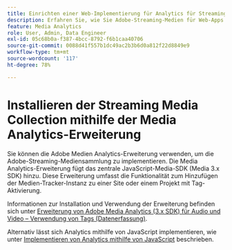 ```yaml
---
title: Einrichten einer Web-Implementierung für Analytics für Streaming-Medien
description: Erfahren Sie, wie Sie Adobe-Streaming-Medien für Web-Apps implementieren.
feature: Media Analytics
role: User, Admin, Data Engineer
exl-id: 05c68b0a-f387-4bcc-8792-f6b1caa40706
source-git-commit: 0088d41f557b1dc49ac2b3b6d0a812f22d8849e9
workflow-type: tm+mt
source-wordcount: '117'
ht-degree: 78%

---
```


# Installieren der Streaming Media Collection mithilfe der Media Analytics-Erweiterung

Sie können die Adobe Medien Analytics-Erweiterung verwenden, um die Adobe-Streaming-Mediensammlung zu implementieren. Die Media Analytics-Erweiterung fügt das zentrale JavaScript-Media-SDK (Media 3.x SDK) hinzu. Diese Erweiterung umfasst die Funktionalität zum Hinzufügen der Medien-Tracker-Instanz zu einer Site oder einem Projekt mit Tag-Aktivierung.

Informationen zur Installation und Verwendung der Erweiterung befinden sich unter [Erweiterung von Adobe Media Analytics (3.x SDK) für Audio und Video – Verwendung von Tags (Datenerfassung)](https://experienceleague.adobe.com/docs/experience-platform/tags/extensions/adobe/media-analytics-3x/overview.html?lang=de).

Alternativ lässt sich Analytics mithilfe von JavaScript implementieren, wie unter [Implementieren von Analytics mithilfe von JavaScript](/help/implementation/media-sdk/setup/web-implementation.md) beschrieben.

